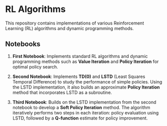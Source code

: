 # RL Algorithms

This repository contains implementations of various Reinforcement Learning (RL) algorithms and dynamic programming methods.

## Notebooks

1. **First Notebook**: Implements standard RL algorithms and dynamic programming methods such as **Value Iteration** and **Policy Iteration** for optimal policy search.
   
2. **Second Notebook**: Implements **TD(0)** and **LSTD** (Least Squares Temporal Difference) to study the performance of simple policies. Using the LSTD implementation, it also builds an approximate **Policy Iteration** method that incorporates LSTD as a subroutine.

3. **Third Notebook**: Builds on the LSTD implementation from the second notebook to develop a **Soft Policy Iteration** method. The algorithm iteratively performs two steps in each iteration: policy evaluation using LSTD, followed by a **Q-function** estimate for policy improvement.


